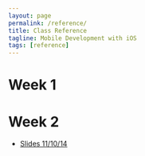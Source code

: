 ```yaml
---
layout: page
permalink: /reference/
title: Class Reference
tagline: Mobile Development with iOS
tags: [reference]
---
```

# Week 1

# Week 2
* [Slides 11/10/14](https://docs.google.com/presentation/d/1OECBtnPFaUFNtPXx55SBDhPsVGlKWU3VxNF5L52C8N4/edit#slide=id.g46d2eb907_15)
